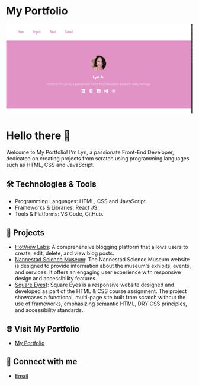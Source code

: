 # My Portfolio

![image](https://github.com/lynar13/image-hosting/blob/main/portfolio-sc.png?raw=true)

# Hello there 👋

Welcome to My Portfolio! I'm Lyn, a passionate Front-End Developer, dedicated on creating projects from scratch using programming languages such as HTML, CSS and JavaScript.

## 🛠️ Technologies & Tools
- Programming Languages: HTML, CSS and JavaScript.
- Frameworks & Libraries: React JS.
- Tools & Platforms: VS Code, GitHub.

## 🚀 Projects
- [HotView Labs](https://norofffeu.github.io/FED1-PE1-lynar13/): A comprehensive blogging platform that allows users to create, edit, delete, and view blog posts. 
- [Nannestad Science Museum](https://lynar13.github.io/nannestad-science-museum/): The Nannestad Science Museum website is designed to provide information about the museum's exhibits, events, and services. It offers an engaging user experience with responsive design and accessibility features.
- [Square Eyes](https://norofffeu.github.io/html-css-course-assignment-lynar13/home.html)): Square Eyes is a responsive website designed and developed as part of the HTML & CSS course assignment. The project showcases a functional, multi-page site built from scratch without the use of frameworks, emphasizing semantic HTML, DRY CSS principles, and accessibility standards.

## 🌐 Visit My Portfolio 
- [My Portfolio](https://lynar13.github.io/My-Portfolio/)

## 💌 Connect with me
- [Email](babyjelly13@gmail.com)





